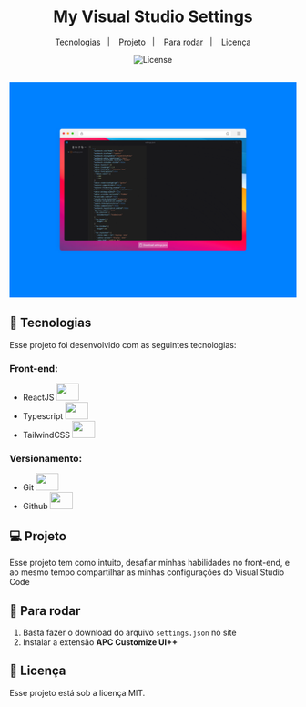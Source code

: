 <h1 align="center"> My Visual Studio Settings </h1>

<p align="center">
  <a href="#-tecnologias">Tecnologias</a>&nbsp;&nbsp;&nbsp;|&nbsp;&nbsp;&nbsp;
  <a href="#-projeto">Projeto</a>&nbsp;&nbsp;&nbsp;|&nbsp;&nbsp;&nbsp;
  <a href="#-para-rodar">Para rodar</a>&nbsp;&nbsp;&nbsp;|&nbsp;&nbsp;&nbsp;
  <a href="#memo-licença">Licença</a>
</p>

<p align="center">
  <img alt="License" src="https://img.shields.io/static/v1?label=license&message=MIT&color=49AA26&labelColor=000000">
</p>

</br>

<img alt="Capa do site myvscodesettings" src="./public/myvscode-cover.png" />

## 🚀 Tecnologias

Esse projeto foi desenvolvido com as seguintes tecnologias:

### Front-end:
- ReactJS <img src="https://cdn.jsdelivr.net/gh/devicons/devicon@latest/icons/react/react-original.svg" height="30" width="40"/>
- Typescript <img src="https://cdn.jsdelivr.net/gh/devicons/devicon@latest/icons/typescript/typescript-plain.svg" height="30" width="40"/>
- TailwindCSS <img src="https://cdn.jsdelivr.net/gh/devicons/devicon@latest/icons/tailwindcss/tailwindcss-original.svg" height="30" width="40"/>
          
          

### Versionamento:
- Git <img src="https://cdn.jsdelivr.net/gh/devicons/devicon@latest/icons/git/git-original.svg" height="30" width="40"/>   
- Github <img src="https://cdn.jsdelivr.net/gh/devicons/devicon@latest/icons/github/github-original.svg" height="30" width="40"/>
          

## 💻 Projeto

Esse projeto tem como intuito, desafiar minhas habilidades no front-end, e ao mesmo tempo compartilhar as minhas configurações do Visual Studio Code

## 🔧 Para rodar

1. Basta fazer o download do arquivo ``settings.json`` no site
2. Instalar a extensão **APC Customize UI++**

## :memo: Licença

Esse projeto está sob a licença MIT.
